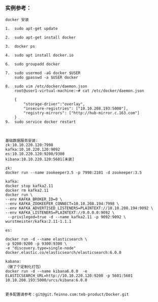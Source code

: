 ### 实例参考：

    docker 安装

    1.  sudo apt-get update

    2.  sudo apt-get install docker

    3.  docker ps

    4.  sudo apt install docker.io

    6.  sudo groupadd docker

    7.  sudo usermod -aG docker $USER
        sudo gpasswd -a $USER docker

    8.  sudo vim /etc/docker/daemon.json
        root@user1-virtual-machine:~# cat /etc/docker/daemon.json

        {
            "storage-driver":"overlay",
            "insecure-registries": ["10.10.208.193:5000"],
            "registry-mirrors": ["http://hub-mirror.c.163.com"]
        }
    9.  sudo service docker restart



    基础数据服务安装:
    zk:10.10.220.120:7998
    kafka:10.10.220.120:9092
    es:10.10.220.120:9200/9300
    kibana:10.10.220.120:5601[未装]

    zk:
    docker run --name zookeeper3.5 -p 7998:2181 -d zookeeper:3.5

    kafka:
    docker stop kafka2.11
    docker rm kafka2.11
    docker run \
    --env KAFKA_BROKER_ID=0 \
    --env KAFKA_ZOOKEEPER_CONNECT=10.10.208.194:7998 \
    --env KAFKA_ADVERTISED_LISTENERS=PLAINTEXT://10.10.208.194:9092 \
    --env KAFKA_LISTENERS=PLAINTEXT://0.0.0.0:9092 \
     --privileged=true -d --name kafka2.11 -p 9092:9092 \
    wurstmeister/kafka:2.11-1.1.1

    es:

    docker run -d --name elasticsearch \
    -p 9200:9200 -p 9300:9300 \
    -e "discovery.type=single-node" docker.elastic.co/elasticsearch/elasticsearch:6.0.0

    kabana:
    （做了个定制化打包）
    docker run -d --name kibana6.0.0  -e ELASTICSEARCH_URL=http://10.10.220.120:9200 -p 5601:5601  10.10.208.193:5000/urcs/kibana:6.0.0


    更多配置请参考：git@git.feinno.com:teb-product/Docker.git
